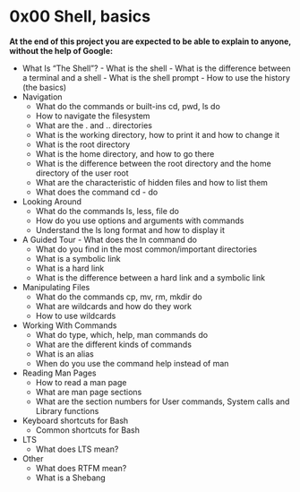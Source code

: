 # 0x00 Shell, basics

**At the end of this project you are expected to be able to explain to anyone, without the help of Google:**

- What Is “The Shell”?
       - What is the shell
       - What is the difference between a terminal and a shell
       - What is the shell prompt
       - How to use the history (the basics)
- Navigation
	- What do the commands or built-ins cd, pwd, ls do
	- How to navigate the filesystem
	- What are the . and .. directories
	- What is the working directory, how to print it and how to change it
	- What is the root directory
	- What is the home directory, and how to go there
	- What is the difference between the root directory and the home directory of the user root
	- What are the characteristic of hidden files and how to list them	   
	- What does the command cd - do
- Looking Around    
  	- What do the commands ls, less, file do
	- How do you use options and arguments with commands
	- Understand the ls long format and how to display it
- A Guided Tour
    	- What does the ln command do	
	- What do you find in the most common/important directories
	- What is a symbolic link
	- What is a hard link
	- What is the difference between a hard link and a symbolic link
- Manipulating Files
  	- What do the commands cp, mv, rm, mkdir do
	- What are wildcards and how do they work
	- How to use wildcards
- Working With Commands
  	- What do type, which, help, man commands do
	- What are the different kinds of commands
	- What is an alias
	- When do you use the command help instead of man
- Reading Man Pages
  	- How to read a man page
	- What are man page sections
	- What are the section numbers for User commands, System calls and Library functions
- Keyboard shortcuts for Bash
  	- Common shortcuts for Bash
- LTS
	- What does LTS mean?
- Other
	- What does RTFM mean?
	- What is a Shebang
